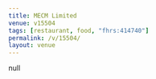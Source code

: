 ```yaml
---
title: MECM Limited
venue: v15504
tags: [restaurant, food, "fhrs:414740"]
permalink: /v/15504/
layout: venue
---
```

null